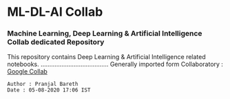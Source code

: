 # ML-DL-AI Collab
### Machine Learning, Deep Learning & Artificial Intelligence Collab dedicated Repository

This repository contains Deep Learning & Artificial Intelligence related notebooks.
.......................................
Generally imported form Collaboratory : [Google Collab](https://colab.research.google.com)
```
Author : Pranjal Bareth
Date : 05-08-2020 17:06 IST
```
